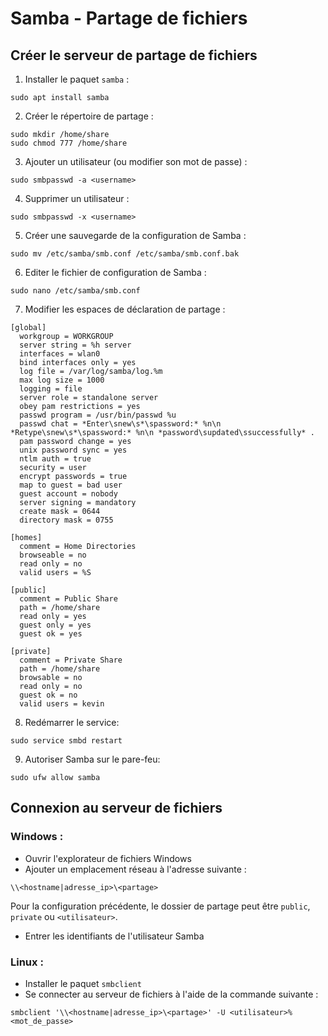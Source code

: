 # Samba - Partage de fichiers

## Créer le serveur de partage de fichiers

1. Installer le paquet `samba` :

```
sudo apt install samba
```

2. Créer le répertoire de partage :

```
sudo mkdir /home/share
sudo chmod 777 /home/share
```

3. Ajouter un utilisateur (ou modifier son mot de passe) :

```
sudo smbpasswd -a <username>
```

4. Supprimer un utilisateur :

```
sudo smbpasswd -x <username>
```

5. Créer une sauvegarde de la configuration de Samba :

```
sudo mv /etc/samba/smb.conf /etc/samba/smb.conf.bak
```

6. Editer le fichier de configuration de Samba :

```
sudo nano /etc/samba/smb.conf
```

7. Modifier les espaces de déclaration de partage :

```
[global]
  workgroup = WORKGROUP
  server string = %h server
  interfaces = wlan0
  bind interfaces only = yes
  log file = /var/log/samba/log.%m
  max log size = 1000
  logging = file
  server role = standalone server
  obey pam restrictions = yes
  passwd program = /usr/bin/passwd %u
  passwd chat = *Enter\snew\s*\spassword:* %n\n *Retype\snew\s*\spassword:* %n\n *password\supdated\ssuccessfully* .
  pam password change = yes
  unix password sync = yes
  ntlm auth = true
  security = user
  encrypt passwords = true
  map to guest = bad user
  guest account = nobody
  server signing = mandatory
  create mask = 0644
  directory mask = 0755

[homes]
  comment = Home Directories
  browseable = no
  read only = no
  valid users = %S

[public]
  comment = Public Share
  path = /home/share
  read only = yes
  guest only = yes
  guest ok = yes

[private]
  comment = Private Share
  path = /home/share
  browsable = no
  read only = no
  guest ok = no
  valid users = kevin
```

8. Redémarrer le service:

```
sudo service smbd restart
```

9. Autoriser Samba sur le pare-feu:

```
sudo ufw allow samba
```

## Connexion au serveur de fichiers

### Windows :

* Ouvrir l'explorateur de fichiers Windows
* Ajouter un emplacement réseau à l'adresse suivante :

```
\\<hostname|adresse_ip>\<partage>
```

Pour la configuration précédente, le dossier de partage peut être `public`, `private` ou `<utilisateur>`.

* Entrer les identifiants de l'utilisateur Samba

### Linux :

* Installer le paquet `smbclient`
* Se connecter au serveur de fichiers à l'aide de la commande suivante :

```
smbclient '\\<hostname|adresse_ip>\<partage>' -U <utilisateur>%<mot_de_passe>
```
